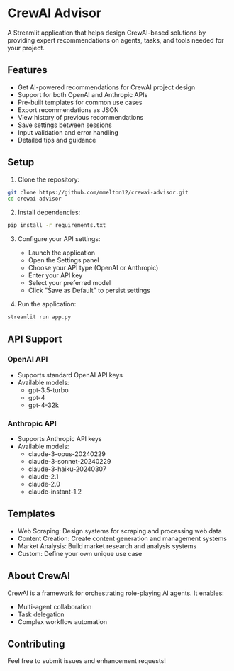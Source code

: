 # CrewAI Advisor

A Streamlit application that helps design CrewAI-based solutions by providing expert recommendations on agents, tasks, and tools needed for your project.

## Features

- Get AI-powered recommendations for CrewAI project design
- Support for both OpenAI and Anthropic APIs
- Pre-built templates for common use cases
- Export recommendations as JSON
- View history of previous recommendations
- Save settings between sessions
- Input validation and error handling
- Detailed tips and guidance

## Setup

1. Clone the repository:
```bash
git clone https://github.com/mmelton12/crewai-advisor.git
cd crewai-advisor
```

2. Install dependencies:
```bash
pip install -r requirements.txt
```

3. Configure your API settings:
   - Launch the application
   - Open the Settings panel
   - Choose your API type (OpenAI or Anthropic)
   - Enter your API key
   - Select your preferred model
   - Click "Save as Default" to persist settings

4. Run the application:
```bash
streamlit run app.py
```

## API Support

### OpenAI API
- Supports standard OpenAI API keys
- Available models:
  - gpt-3.5-turbo
  - gpt-4
  - gpt-4-32k

### Anthropic API
- Supports Anthropic API keys
- Available models:
  - claude-3-opus-20240229
  - claude-3-sonnet-20240229
  - claude-3-haiku-20240307
  - claude-2.1
  - claude-2.0
  - claude-instant-1.2

## Templates

- Web Scraping: Design systems for scraping and processing web data
- Content Creation: Create content generation and management systems
- Market Analysis: Build market research and analysis systems
- Custom: Define your own unique use case

## About CrewAI

CrewAI is a framework for orchestrating role-playing AI agents. It enables:
- Multi-agent collaboration
- Task delegation
- Complex workflow automation

## Contributing

Feel free to submit issues and enhancement requests!
